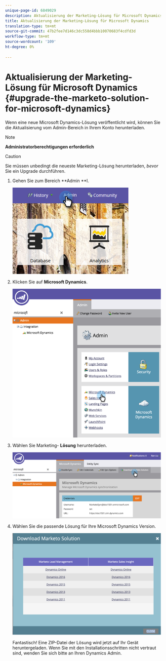 ```yaml
---
unique-page-id: 6849029
description: Aktualisierung der Marketing-Lösung für Microsoft Dynamics - Marketing Docs - Produktdokumentation
title: Aktualisierung der Marketing-Lösung für Microsoft Dynamics
translation-type: tm+mt
source-git-commit: 47b2fee7d146c3dc558d4bbb10070683f4cdfd3d
workflow-type: tm+mt
source-wordcount: '109'
ht-degree: 0%

---
```



# Aktualisierung der Marketing-Lösung für Microsoft Dynamics {#upgrade-the-marketo-solution-for-microsoft-dynamics}

Wenn eine neue Microsoft Dynamics-Lösung veröffentlicht wird, können Sie die Aktualisierung vom Admin-Bereich in Ihrem Konto herunterladen.

>[!NOTE]
>
>**Administratorberechtigungen erforderlich**

>[!CAUTION]
>
>Sie müssen unbedingt die neueste Marketing-Lösung herunterladen, *bevor* Sie ein Upgrade durchführen.

1. Gehen Sie zum Bereich **Admin **I.

   ![](assets/admin.png)

1. Klicken Sie auf **Microsoft Dynamics**.

   ![](assets/image2015-3-16-10-3a51-3a25.png)

1. Wählen Sie Marketing- **Lösung** herunterladen.

   ![](assets/image2015-3-16-10-3a52-3a1.png)

1. Wählen Sie die passende Lösung für Ihre Microsoft Dynamics Version.

   ![](assets/msd-online.png)

   Fantastisch! Eine ZIP-Datei der Lösung wird jetzt auf Ihr Gerät heruntergeladen. Wenn Sie mit den Installationsschritten nicht vertraut sind, wenden Sie sich bitte an Ihren Dynamics Admin.

